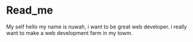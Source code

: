 # Read_me
My self
 hello my name is nuwah, i want to be great web developer. i really want to make a web development farm in my towm.
